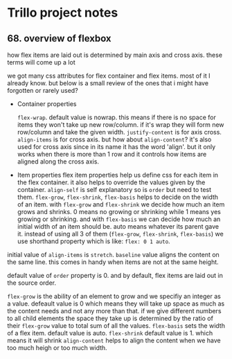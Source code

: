 # Trillo project notes

## 68. overview of flexbox

how flex items are laid out is determined by main axis and cross axis. these terms will come up a lot

we got many css attributes for flex container and flex items. most of it I already know. but below is a small review of the ones that i might have forgotten or rarely used?

- Container properties

  `flex-wrap`. default value is nowrap. this means if there is no space for items they won't take up new row/column. if it's wrap they will form new row/column and take the given width.
  `justify-content` is for axis cross. `align-items` is for cross axis. but how about `align-content`? it's also used for cross axis since in its name it has the word 'align'. but it only works when there is more than 1 row and it controls how items are aligned along the cross axis.

- Item properties
  flex item properties help us define css for each item in the flex container. it also helps to override the values given by the container.
  `align-self` is self explanatory so is `order` but need to test them.
  `flex-grow`, `flex-shrink`, `flex-basis` helps to decide on the width of an item. with `flex-grow` and `flex-shrink` we decide how much an item grows and shrinks. 0 means no growing or shrinking while 1 means yes growing or shrinking. and with `flex-basis` we can decide how much an initial width of an item should be. auto means whatever its parent gave it. instead of using all 3 of them (`flex-grow`, `flex-shrink`, `flex-basis`) we use shorthand property which is like: `flex: 0 1 auto`.

initial value of `align-items` is `stretch`. `baseline` value aligns the content on the same line. this comes in handy when items are not at the same height.

default value of `order` property is 0. and by default, flex items are laid out in the source order.

`flex-grow` is the ability of an element to grow and we specifiy an integer as a value. defeault value is 0 which means they will take up space as much as the content needs and not any more than that. if we give different numbers to all child elements the space they take up is determined by the ratio of their `flex-grow` value to total sum of all the values.
`flex-basis` sets the width of a flex item. default value is auto.
`flex-shrink` default value is 1. which means it will shrink
`align-content` helps to align the content when we have too much heigh or too much width.
